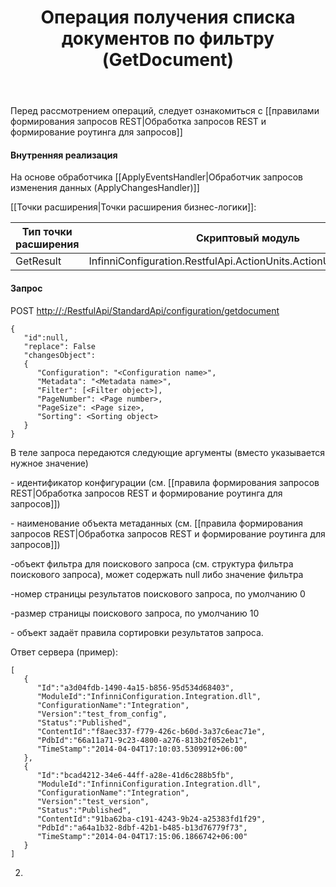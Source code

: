 ﻿---
layout: default
title: Операция получения списка документов по фильтру (GetDocument)
position: 
categories: 
tags: 
---

Перед рассмотрением операций, следует ознакомиться с [[правилами формирования запросов REST|Обработка запросов REST и формирование роутинга для запросов]]

#### Внутренняя реализация

На основе обработчика [[ApplyEventsHandler|Обработчик запросов изменения данных (ApplyChangesHandler)]]

[[Точки расширения|Точки расширения бизнес-логики]]:

|Тип точки расширения|Скриптовый модуль|
|--------------------|-----------------|
|GetResult|InfinniConfiguration.RestfulApi.ActionUnits.ActionUnitGetDocument|

#### Запрос

POST [http://<ServerName>:<PortName>/RestfulApi/StandardApi/configuration/getdocument](http://10.10.1.82:9999/RestfulApi/StandardApi/configuration/getdocument)

```
{
   "id":null,
   "replace": False
   "changesObject":
   {
      "Configuration": "<Configuration name>",
      "Metadata": "<Metadata name>",
      "Filter": [<Filter object>],
      "PageNumber": <Page number>,
      "PageSize": <Page size>,
      "Sorting": <Sorting object>
   }
}
```

В теле запроса передаются следующие аргументы (вместо <parameter name> указывается нужное значение)

<Configuration name> - идентификатор конфигурации (см. [[правила формирования запросов REST|Обработка запросов REST и формирование роутинга для запросов]])

<Metadata name> - наименование объекта метаданных (см. [[правила формирования запросов REST|Обработка запросов REST и формирование роутинга для запросов]])

<Filter object> -объект фильтра для поискового запроса (см. структура фильтра поискового запроса), может содержать null либо значение фильтра

<Page number> -номер страницы результатов поискового запроса, по умолчанию 0

<Page size> -размер страницы поискового запроса, по умолчанию 10

<Sorting object> - объект задаёт правила сортировки результатов запроса.

Ответ сервера (пример):

```
[
   {
      "Id":"a3d04fdb-1490-4a15-b856-95d534d68403",
      "ModuleId":"InfinniConfiguration.Integration.dll",
      "ConfigurationName":"Integration",
      "Version":"test_from_config",
      "Status":"Published",
      "ContentId":"f8aec337-f779-426c-b60d-3a37c6eac71e",
      "PdbId":"66a11a71-9c23-4800-a276-813b2f052eb1",
      "TimeStamp":"2014-04-04T17:10:03.5309912+06:00"
   },
   {
      "Id":"bcad4212-34e6-44ff-a28e-41d6c288b5fb",
      "ModuleId":"InfinniConfiguration.Integration.dll",
      "ConfigurationName":"Integration",
      "Version":"test_version",
      "Status":"Published",
      "ContentId":"91ba62ba-c191-4243-9b24-a25383fd1f29",
      "PdbId":"a64a1b32-8dbf-42b1-b485-b13d76779f73",
      "TimeStamp":"2014-04-04T17:15:06.1866742+06:00"
   }
]
```

2.

 

